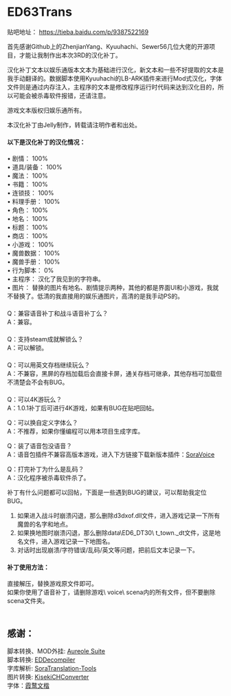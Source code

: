 # ED63Trans  
  
贴吧地址： https://tieba.baidu.com/p/9387522169  
  
首先感谢Github上的ZhenjianYang、Kyuuhachi、Sewer56几位大佬的开源项目，才能让我制作出本次3RD的汉化补丁。  
  
汉化补丁文本以娱乐通版本文本为基础进行汉化，新文本和一些不好提取的文本是我手动翻译的。数据脚本使用Kyuuhachi的LB-ARK插件来进行Mod式汉化，字体文件则是通过内存注入，主程序的文本是修改程序运行时代码来达到汉化目的，所以可能会被杀毒软件报错，还请注意。 
  
游戏文本版权归娱乐通所有。  
  
本汉化补丁由Jelly制作，转载请注明作者和出处。  
#### 以下是汉化补丁的汉化情况：  
•	剧情：		100%  
•	道具/装备：	100%  
•	魔法：		100%  
•	书籍：		100%  
•	连锁技：		100%  
•	料理手册：	100%  
•	角色：		100%  
•	地名：		100%  
•	标题：		100%  
•	商店：		100%  
•	小游戏：		100%  
•	魔兽数据：	100%  
•	魔兽手册：	100%  
•	行为脚本：	0%  
•	主程序：		汉化了我见到的字符串。  
•	图片：		替换的图片有地名、剧情提示两种，其他的都是界面UI和小游戏，我就不替换了。低清的我直接用的娱乐通图片，高清的是我手动PS的。  
　  
Q：兼容语音补丁和战斗语音补丁么？  
A：兼容。  
　  
Q：支持steam成就解锁么？  
A：可以解锁。  
　  
Q：可以用英文存档继续玩么？  
A：不兼容，黑屏的存档加载后会直接卡屏，通关存档可继承，其他存档可加载但不清楚会不会有BUG。  
　  
Q：可以4K游玩么？  
A：1.0.1补丁后可进行4K游戏，如果有BUG在贴吧回帖。  
  
Q：可以换自定义字体么？  
A：不推荐，如果你懂编程可以用本项目生成字库。  

Q：装了语音包没语音？  
A：语音包插件不兼容高版本游戏，进入下方链接下载新版本插件：[SoraVoice](https://github.com/ZhenjianYang/SoraVoice/releases/tag/20230823)  
  
Q：打完补丁为什么是乱码？  
A：汉化程序被杀毒软件杀了。  
  
补丁有什么问题都可以回帖，下面是一些遇到BUG的建议，可以帮助我定位BUG。  
1.	如果进入战斗时崩溃闪退，那么删除d3dxof.dll文件，进入游戏记录一下所有魔兽的名字和地点。  
2.	如果换地图时崩溃闪退，那么删除data\ED6_DT30\ t_town._dt文件，这是地名文件，进入游戏记录一下地图名。  
3.	对话时出现崩溃/字符错误/乱码/英文等问题，把前后文本记录一下。

#### 补丁使用方法：  
直接解压，替换游戏原文件即可。  
如果你使用了语音补丁，请删除游戏\ voice\ scena内的所有文件，但不要删除scena文件夹。　  
　  
## 感谢：  
脚本转换、MOD外挂: [Aureole Suite](https://github.com/Aureole-Suite)  
脚本转换: [EDDecompiler](https://github.com/ZhenjianYang/EDDecompiler)  
字库解析: [SoraTranslation-Tools](https://github.com/ZhenjianYang/SoraTranslation-Tools)  
图片转换: [KisekiCHConverter](https://github.com/Sewer56/Kiseki-Texture-Tool)  
字体：[霞鹜文楷](https://github.com/lxgw/LxgwWenKai)  
  
